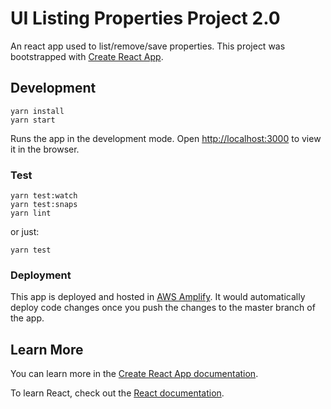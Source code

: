 # UI Listing Properties Project 2.0
An react app used to list/remove/save properties. This project was bootstrapped with [Create React App](https://github.com/facebook/create-react-app).

## Development
```
yarn install
yarn start
```
Runs the app in the development mode. 
Open [http://localhost:3000](http://localhost:3000) to view it in the browser.

### Test

```
yarn test:watch
yarn test:snaps
yarn lint
```
or just:
```
yarn test
```

### Deployment
This app is deployed and hosted in [AWS Amplify](https://aws.amazon.com/amplify/). It would automatically deploy code changes once you 
push the changes to the master branch of the app. 

## Learn More

You can learn more in the [Create React App documentation](https://facebook.github.io/create-react-app/docs/getting-started).

To learn React, check out the [React documentation](https://reactjs.org/).
